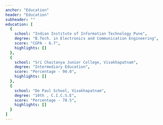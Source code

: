 ```yaml
---
anchor: "Education"
header: "Education"
subheader: ""
education: [
  {
    school: "Indian Institute of Information Technology Pune",
    degree: "B.Tech. in Electronics and Communication Engineering",
    score: "CGPA - 6.7",
    highlights: []
  },
  {
    school: "Sri Chaitanya Junior College, Visakhapatnam",
    degree: "Intermediary Education",
    score: "Percentage - 90.0",
    highlights: []
  },
  {
    school: "De Paul School, Visakhapatnam",
    degree: "10th , C.I.C.S.E",
    score: "Percentage - 78.5",
    highlights: []
  }
]
---
```

